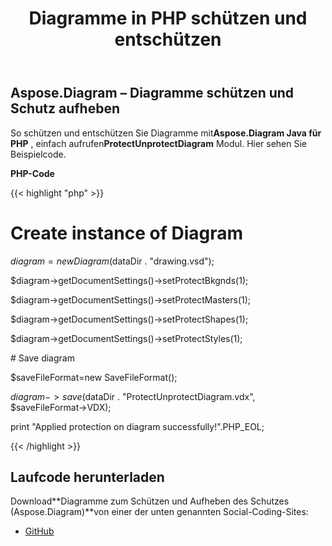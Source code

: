 ﻿---
title: Diagramme in PHP schützen und entschützen
type: docs
weight: 20
url: /de/java/protect-and-unprotect-diagrams-in-php/
---
## **Aspose.Diagram – Diagramme schützen und Schutz aufheben**
 So schützen und entschützen Sie Diagramme mit**Aspose.Diagram Java für PHP** , einfach aufrufen**ProtectUnprotectDiagram** Modul. Hier sehen Sie Beispielcode.

**PHP-Code**

{{< highlight "php" >}}

 # Create instance of Diagram

$diagram = new Diagram($dataDir . "drawing.vsd");

$diagram->getDocumentSettings()->setProtectBkgnds(1);

$diagram->getDocumentSettings()->setProtectMasters(1);

$diagram->getDocumentSettings()->setProtectShapes(1);

$diagram->getDocumentSettings()->setProtectStyles(1);

\# Save diagram

$saveFileFormat=new SaveFileFormat();

$diagram->save($dataDir . "ProtectUnprotectDiagram.vdx", $saveFileFormat->VDX);

print "Applied protection on diagram successfully!".PHP_EOL;

{{< /highlight >}}
## **Laufcode herunterladen**
 Download**Diagramme zum Schützen und Aufheben des Schutzes (Aspose.Diagram)**von einer der unten genannten Social-Coding-Sites:

- [GitHub](https://github.com/asposediagram/Aspose.Diagram-for-Java/blob/master/Plugins/Aspose_Diagram_Java_for_PHP/src/aspose/diagram/WorkingwithProtection/ProtectUnprotectDiagram.php)
